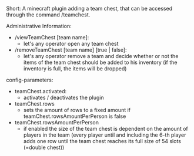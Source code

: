Short: A minecraft plugin adding a team chest, that can be accessed through the command /teamchest.

Administrative Information:
- /viewTeamChest [team name]: 
  - let's any operator open any team chest
- /removeTeamChest [team name] [true | false]:
  - let's any operator remove a team and decide whether or not the items of the team chest should be added to his inventory (if the inventory is full, the items will be dropped)

config-parameters:
- teamChest.activated:
  - activates / deactivates the plugin
- teamChest.rows
  - sets the amount of rows to a fixed amount if teamChest.rowsAmountPerPerson is false
- teamChest.rowsAmountPerPerson
  - if enabled the size of the team chest is dependent on the amount of players in the team (every player until and including the 6-th player adds one row until the team chest reaches its full size of 54 slots (=double chest))